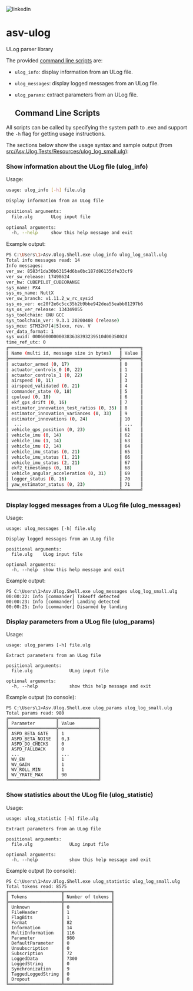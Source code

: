 ![linkedin](https://github.com/user-attachments/assets/4fa5221e-7ae5-4b6b-98a8-1c1e39b49afb)

# asv-ulog
ULog parser library

The provided [command line scripts](#scripts) are:
- `ulog_info`: display information from an ULog file.
- `ulog_messages`: display logged messages from an ULog file.
- `ulog_params`: extract parameters from an ULog file.

  ## Command Line Scripts
All scripts can be called by specifying the system path to .exe and support the `-h` flag for getting usage instructions.

The sections below show the usage syntax and sample output (from [src/Asv.Ulog.Tests/Resources/ulog_log_small.ulg](src/Asv.Ulog.Tests/Resources/ulog_log_small.ulg)): 

###  Show information about the ULog file (ulog_info)

Usage:
```bash
usage: ulog_info [-h] file.ulg

Display information from an ULog file

positional arguments:
  file.ulg       ULog input file

optional arguments:
  -h, --help     show this help message and exit
```

Example output:
```bash
PS C:\Users\1>Asv.Ulog.Shell.exe ulog_info ulog_log_small.ulg
Total info messages read: 14
Info messages:
ver_sw: 8583f1da30b63154d6ba0bc187d86135dfe33cf9
ver_sw_release: 17498624
ver_hw: CUBEPILOT_CUBEORANGE
sys_name: PX4
sys_os_name: NuttX
ver_sw_branch: v1.11.2_w_rc_sysid
sys_os_ver: ec20f2e6c5cc35b2b9bbe942dea55eabb81297b6
sys_os_ver_release: 134349055
sys_toolchain: GNU GCC
sys_toolchain_ver: 9.3.1 20200408 (release)
sys_mcu: STM32H7[4|5]xxx, rev. V
ver_data_format: 1
sys_uuid: 000600000000383638393239510d0035002d
time_ref_utc: 0
╔══════════════════════════════════════════╦═══════╗
║ Name (multi id, message size in bytes)   ║ Value ║
╠══════════════════════════════════════════╬═══════╣
║ actuator_armed (0, 17)                   ║ 0     ║
║ actuator_controls_0 (0, 22)              ║ 1     ║
║ actuator_controls_1 (0, 22)              ║ 2     ║
║ airspeed (0, 11)                         ║ 3     ║
║ airspeed_validated (0, 21)               ║ 4     ║
║ commander_state (0, 18)                  ║ 5     ║
║ cpuload (0, 10)                          ║ 6     ║
║ ekf_gps_drift (0, 16)                    ║ 7     ║
║ estimator_innovation_test_ratios (0, 35) ║ 8     ║
║ estimator_innovation_variances (0, 33)   ║ 9     ║
║ estimator_innovations (0, 24)            ║ 10    ║
║  ...                                     ║ ...   ║
║ vehicle_gps_position (0, 23)             ║ 61    ║
║ vehicle_imu (0, 14)                      ║ 62    ║
║ vehicle_imu (1, 14)                      ║ 63    ║
║ vehicle_imu (2, 14)                      ║ 64    ║
║ vehicle_imu_status (0, 21)               ║ 65    ║
║ vehicle_imu_status (1, 21)               ║ 66    ║
║ vehicle_imu_status (2, 21)               ║ 67    ║
║ ekf2_timestamps (0, 18)                  ║ 68    ║
║ vehicle_angular_acceleration (0, 31)     ║ 69    ║
║ logger_status (0, 16)                    ║ 70    ║
║ yaw_estimator_status (0, 23)             ║ 71    ║
╚══════════════════════════════════════════╩═══════╝
```

### Display logged messages from a ULog file (ulog_messages)

Usage:
```
usage: ulog_messages [-h] file.ulg

Display logged messages from an ULog file

positional arguments:
  file.ulg    ULog input file

optional arguments:
  -h, --help  show this help message and exit
```

Example output:
```
PS C:\Users\1>Asv.Ulog.Shell.exe ulog_messages ulog_log_small.ulg
00:00:22: Info [commander] Takeoff detected
00:00:23: Info [commander] Landing detected
00:00:25: Info [commander] Disarmed by landing
```

### Display parameters from a ULog file (ulog_params)

Usage:
```
usage: ulog_params [-h] file.ulg

Extract parameters from an ULog file

positional arguments:
  file.ulg              ULog input file

optional arguments:
  -h, --help            show this help message and exit
```

Example output (to console):
```
PS C:\Users\1>Asv.Ulog.Shell.exe ulog_params ulog_log_small.ulg
Total params read: 980
╔══════════════════╦═══════════════╗
║ Parameter        ║ Value         ║
╠══════════════════╬═══════════════╣
║ ASPD_BETA_GATE   ║ 1             ║
║ ASPD_BETA_NOISE  ║ 0,3           ║
║ ASPD_DO_CHECKS   ║ 0             ║
║ ASPD_FALLBACK    ║ 0             ║
║ ...              ║ ...           ║
║ WV_EN            ║ 1             ║
║ WV_GAIN          ║ 1             ║
║ WV_ROLL_MIN      ║ 1             ║
║ WV_YRATE_MAX     ║ 90            ║
╚══════════════════╩═══════════════╝
```
### Show statistics about the ULog file (ulog_statistic)

Usage:
```
usage: ulog_statistic [-h] file.ulg

Extract parameters from an ULog file

positional arguments:
  file.ulg              ULog input file

optional arguments:
  -h, --help            show this help message and exit
```

Example output (to console):
```
PS C:\Users\1>Asv.Ulog.Shell.exe ulog_statistic ulog_log_small.ulg
Total tokens read: 8575
╔════════════════════╦══════════════════╗
║ Tokens             ║ Number of tokens ║
╠════════════════════╬══════════════════╣
║ Unknown            ║ 0                ║
║ FileHeader         ║ 1                ║
║ FlagBits           ║ 1                ║
║ Format             ║ 82               ║
║ Information        ║ 14               ║
║ MultiInformation   ║ 116              ║
║ Parameter          ║ 980              ║
║ DefaultParameter   ║ 0                ║
║ Unsubscription     ║ 0                ║
║ Subscription       ║ 72               ║
║ LoggedData         ║ 7300             ║
║ LoggedString       ║ 0                ║
║ Synchronization    ║ 9                ║
║ TaggedLoggedString ║ 0                ║
║ Dropout            ║ 0                ║
╚════════════════════╩══════════════════╝
```


